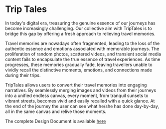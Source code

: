 # Trip Tales

In today's digital era, treasuring the genuine essence of our journeys has become increasingly challenging. Our collective aim with TripTales is to bridge this gap by offering a fresh approach to relieving travel memories.  

Travel memories are nowadays often fragmented, leading to the loss of the authentic essence and emotions associated with memorable journeys. The proliferation of random photos, scattered videos, and transient social media content fails to encapsulate the true essence of travel experiences. As time progresses, these memories gradually fade, leaving travellers unable to vividly recall the distinctive moments, emotions, and connections made during their trips.  

TripTales allows users to convert their travel memories into engaging narratives. By seamlessly merging images and videos from their journeys into a unified endless canvas, every moment, from 
tranquil sunsets to vibrant streets, becomes vivid and easily recalled with a quick glance. At the end of the journey the user can see what he/she has done day-by-day, all in the same canvas and relive those moments.

The complete Design Document is available [here](https://github.com/AngeloTulbure/performance-evaluation/blob/main/Project/Angelo_Tulbure_Project_Presentation.pdf)
